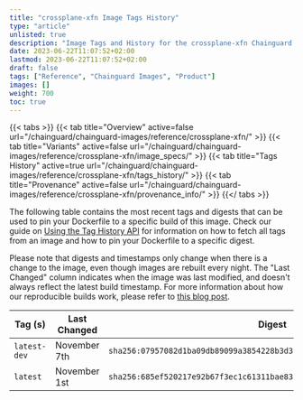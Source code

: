```yaml
---
title: "crossplane-xfn Image Tags History"
type: "article"
unlisted: true
description: "Image Tags and History for the crossplane-xfn Chainguard Image"
date: 2023-06-22T11:07:52+02:00
lastmod: 2023-06-22T11:07:52+02:00
draft: false
tags: ["Reference", "Chainguard Images", "Product"]
images: []
weight: 700
toc: true
---
```


{{< tabs >}}
{{< tab title="Overview" active=false url="/chainguard/chainguard-images/reference/crossplane-xfn/" >}}
{{< tab title="Variants" active=false url="/chainguard/chainguard-images/reference/crossplane-xfn/image_specs/" >}}
{{< tab title="Tags History" active=true url="/chainguard/chainguard-images/reference/crossplane-xfn/tags_history/" >}}
{{< tab title="Provenance" active=false url="/chainguard/chainguard-images/reference/crossplane-xfn/provenance_info/" >}}
{{</ tabs >}}

The following table contains the most recent tags and digests that can be used to pin your Dockerfile to a specific build of this image. Check our guide on [Using the Tag History API](/chainguard/chainguard-images/using-the-tag-history-api/) for information on how to fetch all tags from an image and how to pin your Dockerfile to a specific digest.

Please note that digests and timestamps only change when there is a change to the image, even though images are rebuilt every night. The "Last Changed" column indicates when the image was last modified, and doesn't always reflect the latest build timestamp. For more information about how our reproducible builds work, please refer to [this blog post](https://www.chainguard.dev/unchained/reproducing-chainguards-reproducible-image-builds).

| Tag (s)       | Last Changed | Digest                                                                    |
|---------------|--------------|---------------------------------------------------------------------------|
|  `latest-dev` | November 7th | `sha256:07957082d1ba09db89099a3854228b3d31438857ab3bcad731b7736d2433a319` |
|  `latest`     | November 1st | `sha256:685ef520217e92b67f3ec1c61311bae830be99dff7b6c245383321d7a22cd78b` |

